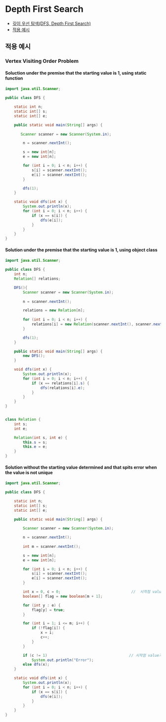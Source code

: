 # Depth First Search

+ [깊이 우선 탐색(DFS, Depth First Search)](http://blog.eairship.kr/268)
+ [적용 예시](#적용-예시)

## 적용 예시

### Vertex Visiting Order Problem 
#### Soluction under the premise that the starting value is 1, using static function
####
```java
import java.util.Scanner;

public class DFS {

    static int n;                               
    static int[] s;
    static int[] e;

    public static void main(String[] args) {
       
       Scanner scanner = new Scanner(System.in);

        n = scanner.nextInt();

        s = new int[n];
        e = new int[n];

        for (int i = 0; i < n; i++) {
            s[i] = scanner.nextInt();
            e[i] = scanner.nextInt();
        }

        dfs(1);
    }

    static void dfs(int x) {                   
        System.out.println(x);
        for (int i = 0; i < n; i++) {
            if (x == s[i]) {
                dfs(e[i]);
            }
        }
    }
}
```
####
#### Solution under the premise that the starting value is 1, using object class
####
```java
import java.util.Scanner;

public class DFS {
    int n;
    Relation[] relations;

    DFS(){
        Scanner scanner = new Scanner(System.in);
       
        n = scanner.nextInt();

        relations = new Relation[n];
        
        for (int i = 0; i < n; i++) {
            relations[i] = new Relation(scanner.nextInt(), scanner.nextInt());
        }

        dfs(1);
    }

    public static void main(String[] args) {
        new DFS();
    }

    void dfs(int x) {
        System.out.println(x);
        for (int i = 0; i < n; i++) {
            if (x == relations[i].s) {
                dfs(relations[i].e);
            }
        }
    }
}


class Relation {
    int s;
    int e;

    Relation(int s, int e) {
        this.s = s;
        this.e = e;
    }
}
```
####
#### Solution without the starting value determined and that spits error when the value is not unique 
####
``` java
import java.util.Scanner;

public class DFS {

    static int n;                              
    static int[] s;
    static int[] e;

    public static void main(String[] args) {
        
        Scanner scanner = new Scanner(System.in);

        n = scanner.nextInt();
        
        int m = scanner.nextInt();                     

        s = new int[n];
        e = new int[n];

        for (int i = 0; i < n; i++) {
            s[i] = scanner.nextInt();
            e[i] = scanner.nextInt();
        }

        int x = 0, c = 0;                                //  시작점 value 찾기                                   
        boolean[] flag = new boolean[m + 1];

        for (int y : e) {
            flag[y] = true;
        }

        for (int i = 1; i <= m; i++) {
            if (!flag[i]) {
                x = i;
                c++;
            }
        }

        if (c != 1)                                     // 시작점 value가 0 이거나 2 이상일 때 에러 출력
            System.out.println("Error");
        else dfs(x);
    }

    static void dfs(int x) {                   
        System.out.println(x);
        for (int i = 0; i < n; i++) {
            if (x == s[i]) {
                dfs(e[i]);
            }
        }
    }
}

